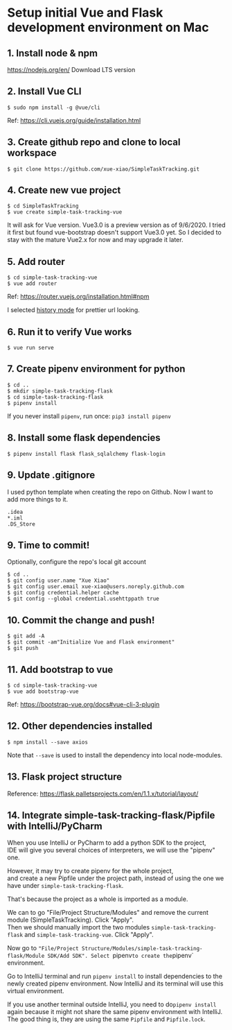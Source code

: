 # Setup initial Vue and Flask development environment on Mac

## 1. Install node & npm 
https://nodejs.org/en/ 
Download LTS version 

## 2. Install Vue CLI 

```
$ sudo npm install -g @vue/cli
```
 
Ref: https://cli.vuejs.org/guide/installation.html 

## 3. Create github repo and clone to local workspace

```
$ git clone https://github.com/xue-xiao/SimpleTaskTracking.git
```

## 4. Create new vue project

```
$ cd SimpleTaskTracking
$ vue create simple-task-tracking-vue 
```

It will ask for Vue version. 
Vue3.0 is a preview version as of 9/6/2020.
I tried it first but found vue-bootstrap doesn't support Vue3.0 yet. 
So I decided to stay with the mature Vue2.x for now and may upgrade it later.  

## 5. Add router

```
$ cd simple-task-tracking-vue
$ vue add router 
```

Ref: https://router.vuejs.org/installation.html#npm 

I selected [history mode](https://router.vuejs.org/guide/essentials/history-mode.html) for prettier url looking.

## 6. Run it to verify Vue works 

```
$ vue run serve 
```
## 7. Create pipenv environment for python

```
$ cd ..
$ mkdir simple-task-tracking-flask 
$ cd simple-task-tracking-flask 
$ pipenv install 
```

If you never install `pipenv`, run once: `pip3 install pipenv` 

## 8. Install some flask dependencies 
 
```
$ pipenv install flask flask_sqlalchemy flask-login 
```

## 9. Update .gitignore

I used python template when creating the repo on Github.
Now I want to add more things to it.

```
.idea
*.iml
.DS_Store 
```

## 9. Time to commit! 

Optionally, configure the repo's local git account

```
$ cd ..
$ git config user.name "Xue Xiao"
$ git config user.email xue-xiao@users.noreply.github.com
$ git config credential.helper cache
$ git config --global credential.usehttppath true
```

## 10. Commit the change and push!

```
$ git add -A
$ git commit -am"Initialize Vue and Flask environment"
$ git push
```

## 11. Add bootstrap to vue

```
$ cd simple-task-tracking-vue
$ vue add bootstrap-vue
```
Ref: https://bootstrap-vue.org/docs#vue-cli-3-plugin

## 12. Other dependencies installed

```
$ npm install --save axios

```

Note that `--save` is used to install the dependency into local node-modules.

## 13. Flask project structure

Reference: 
https://flask.palletsprojects.com/en/1.1.x/tutorial/layout/

## 14. Integrate simple-task-tracking-flask/Pipfile with IntelliJ/PyCharm

When you use IntelliJ or PyCharm to add a python SDK to the project,   
IDE will give you several choices of interpreters, we will use the "pipenv" one.

However, it may try to create pipenv for the whole project,   
and create a new Pipfile under the project path, instead of using the one we have under `simple-task-tracking-flask`.

That's because the project as a whole is imported as a module.
   
We can to go "File/Project Structure/Modules" and remove the current module (SimpleTaskTracking).
Click "Apply".   
Then we should manually import the two modules `simple-task-tracking-flask` and `simple-task-tracking-vue`.
Click "Apply".  

Now go to `"File/Project Structure/Modules/simple-task-tracking-flask/Module SDK/Add SDK".
Select `pipenv` to create the `pipenv` environment.   

Go to IntelliJ terminal and run `pipenv install` to install dependencies to the newly created pipenv environment. 
Now IntelliJ and its terminal will use this virtual environment. 

If you use another terminal outside IntelliJ, you need to do`pipenv install` again 
because it might not share the same pipenv environment with IntelliJ. 
The good thing is, they are using the same `Pipfile` and `Pipfile.lock`. 

